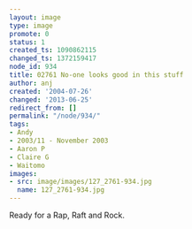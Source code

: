```yaml
---
layout: image
type: image
promote: 0
status: 1
created_ts: 1090862115
changed_ts: 1372159417
node_id: 934
title: 02761 No-one looks good in this stuff
author: anj
created: '2004-07-26'
changed: '2013-06-25'
redirect_from: []
permalink: "/node/934/"
tags:
- Andy
- 2003/11 - November 2003
- Aaron P
- Claire G
- Waitomo
images:
- src: image/images/127_2761-934.jpg
  name: 127_2761-934.jpg
---
```

Ready for a Rap, Raft and Rock.
